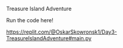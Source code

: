 Treasure Island Adventure

Run the code here!

https://replit.com/@OskarSkowronsk1/Day3-TreasureIslandAdventure#main.py
